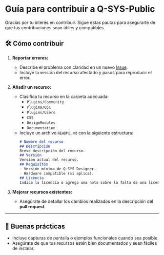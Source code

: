 # Guía para contribuir a Q-SYS-Public

Gracias por tu interés en contribuir. Sigue estas pautas para asegurarte de que tus contribuciones sean útiles y compatibles.

## 🛠️ Cómo contribuir

1. **Reportar errores:**
   - Describe el problema con claridad en un nuevo [Issue](https://github.com/).
   - Incluye la versión del recurso afectado y pasos para reproducir el error.

2. **Añadir un recurso:**
   - Clasifica tu recurso en la carpeta adecuada:
     - `Plugins/Community`
     - `Plugins/QSC`
     - `Plugins/Users`
     - `CSS`
     - `DesignModules`
     - `Documentation`
   - Incluye un archivo `README.md` con la siguiente estructura:
     ```markdown
     # Nombre del recurso
     ## Descripción
     Breve descripción del recurso.
     ## Versión
     Versión actual del recurso.
     ## Requisitos
     - Versión mínima de Q-SYS Designer.
     - Hardware compatible (si aplica).
     ## Licencia
     Indica la licencia o agrega una nota sobre la falta de una licencia explícita.
     ```

3. **Mejorar recursos existentes:**
   - Asegúrate de detallar los cambios realizados en la descripción del **pull request**.

---

## 🌟 Buenas prácticas

- Incluye capturas de pantalla o ejemplos funcionales cuando sea posible.
- Asegúrate de que tus recursos estén bien documentados y sean fáciles de instalar.
